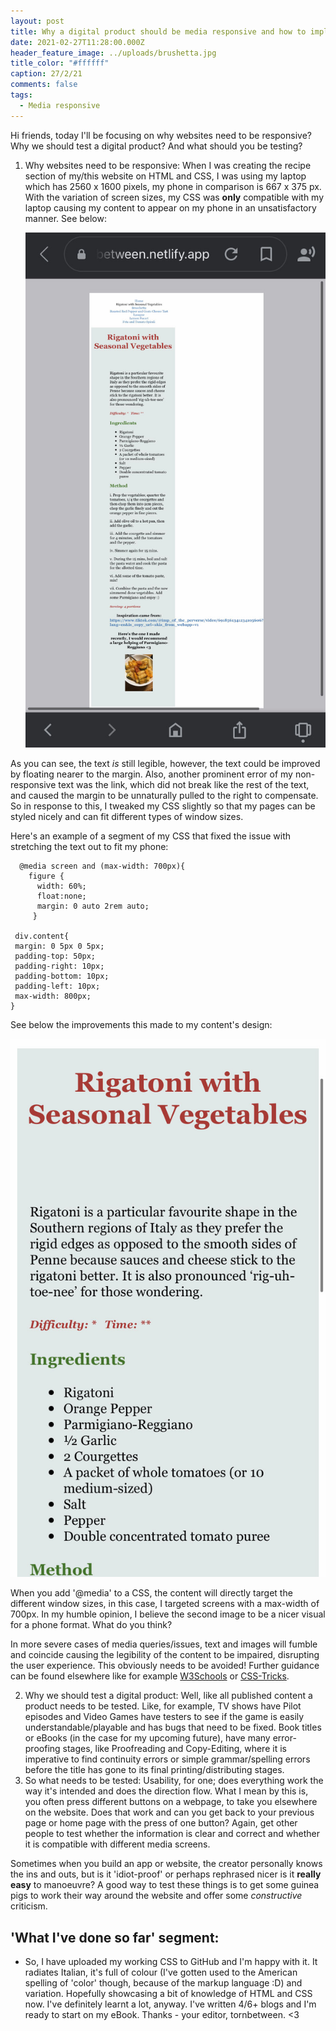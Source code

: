 ```yaml
---
layout: post
title: Why a digital product should be media responsive and how to implement this
date: 2021-02-27T11:28:00.000Z
header_feature_image: ../uploads/brushetta.jpg
title_color: "#ffffff"
caption: 27/2/21
comments: false
tags:
  - Media responsive
---
```

Hi friends, today I'll be focusing on why websites need to be responsive? Why we should test a digital product? And what should you be testing?

1. Why websites need to be responsive: When I was creating the recipe section of my/this website on HTML and CSS, I was using my laptop which has 2560 x 1600 pixels, my phone in comparison is 667 x 375 px. With the variation of screen sizes, my CSS was **only** compatible with my laptop causing my content to appear on my phone in an unsatisfactory manner. See below:

   ![Zoomed out phone screenshot of recipe webpage with bad media responsiveness](../uploads/iphone8.1.jpg "Example of bad media responsiveness")

As you can see, the text *is* still legible, however, the text could be improved by floating nearer to the margin. Also, another prominent error of my non-responsive text was the link, which did not break like the rest of the text, and caused the margin to be unnaturally pulled to the right to compensate. So in response to this, I tweaked my CSS slightly so that my pages can be styled nicely and can fit different types of window sizes. 

Here's an example of a segment of my CSS that fixed the issue with stretching the text out to fit my phone:



```
  @media screen and (max-width: 700px){
    figure {
      width: 60%;
      float:none;
      margin: 0 auto 2rem auto;
     }
 
 div.content{
 margin: 0 5px 0 5px;
 padding-top: 50px;
 padding-right: 10px;
 padding-bottom: 10px;
 padding-left: 10px;
 max-width: 800px;
}
```

See below the improvements this made to my content's design:

![Better example of the recipe media responsiveness](../uploads/iphone8.2.jpg "Better example of media responsiveness")

When you add '@media' to a CSS, the content will directly target the different window sizes, in this case, I targeted screens with a max-width of 700px. In my humble opinion, I believe the second image to be a nicer visual for a phone format. What do you think?  

In more severe cases of media queries/issues, text and images will fumble and coincide causing the legibility of the content to be impaired, disrupting the user experience. This obviously needs to be avoided! Further guidance can be found elsewhere like for example [W3Schools](https://www.w3schools.com/) or [CSS-Tricks](https://css-tricks.com/).

2. Why we should test a digital product: Well, like all published content a product needs to be tested. Like, for example, TV shows have Pilot episodes and Video Games have testers to see if the game is easily understandable/playable and has bugs that need to be fixed. Book titles or eBooks (in the case for my upcoming future), have many error-proofing stages, like Proofreading and Copy-Editing, where it is imperative to find continuity errors or simple grammar/spelling errors before the title has gone to its final printing/distributing stages. 
3. So what needs to be tested: Usability, for one; does everything work the way it's intended and does the direction flow. What I mean by this is, you often press different buttons on a webpage, to take you elsewhere on the website. Does that work and can you get back to your previous page or home page with the press of one button? Again, get other people to test whether the information is clear and correct and whether it is compatible with different media screens. 

Sometimes when you build an app or website, the creator personally knows the ins and outs, but is it 'idiot-proof' or perhaps rephrased nicer is it **really easy** to manoeuvre? A good way to test these things is to get some guinea pigs to work their way around the website and offer some *constructive* criticism. 

## **'What I've done so far' segment:**

* So, I have uploaded my working CSS to GitHub and I'm happy with it. It radiates Italian, it's full of colour (I've gotten used to the American spelling of 'color' though, because of the markup language :D) and variation. Hopefully showcasing a bit of knowledge of HTML and CSS now. I've definitely learnt a lot, anyway. I've written 4/6+ blogs and I'm ready to start on my eBook. Thanks - your editor, tornbetween. <3